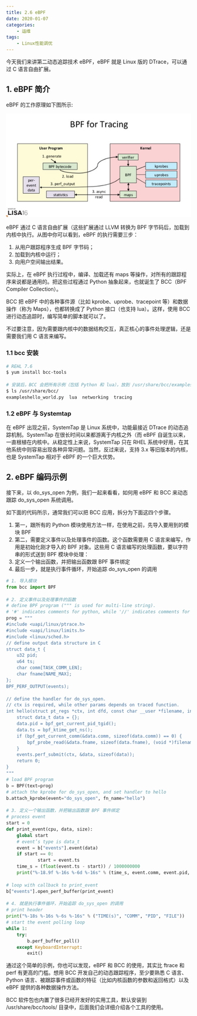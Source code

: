 ```yaml
---
title: 2.6 eBPF
date: 2020-01-07
categories:
    - 运维
tags:
    - Linux性能调优
---
```

今天我们来讲第二动态追踪技术 eBPF，eBPF 就是 Linux 版的 DTrace，可以通过 C 语言自由扩展。
<!-- more -->

## 1. eBPF 简介
eBPF 的工作原理如下图所示:

![eBPF_arch](/images/linux_pf/eBPF_arch.png)

 eBPF 通过 C 语言自由扩展（这些扩展通过 LLVM 转换为 BPF 字节码后，加载到内核中执行。从图中你可以看到，eBPF 的执行需要三步：
 1. 从用户跟踪程序生成 BPF 字节码；
 2. 加载到内核中运行；
 3. 向用户空间输出结果。

 实际上，在 eBPF 执行过程中，编译、加载还有 maps 等操作，对所有的跟踪程序来说都是通用的。把这些过程通过 Python 抽象起来，也就诞生了 BCC（BPF Compiler Collection）。

 BCC 把 eBPF 中的各种事件源（比如 kprobe、uprobe、tracepoint 等）和数据操作（称为 Maps），也都转换成了 Python 接口（也支持 lua）。这样，使用 BCC 进行动态追踪时，编写简单的脚本就可以了。

 不过要注意，因为需要跟内核中的数据结构交互，真正核心的事件处理逻辑，还是需要我们用 C 语言来编写。

### 1.1 bcc 安装
```bash
# REHL 7.6
$ yum install bcc-tools

# 安装后，BCC 会把所有示例（包括 Python 和 lua），放到 /usr/share/bcc/examples 目录中
$ ls /usr/share/bcc/
exampleshello_world.py  lua  networking  tracing
```

### 1.2 eBPF 与 Systemtap
在 eBPF 出现之前，SystemTap 是 Linux 系统中，功能最接近 DTrace 的动态追踪机制。SystemTap 在很长时间以来都游离于内核之外（而 eBPF 自诞生以来，一直根植在内核中。从稳定性上来说，SystemTap 只在 RHEL 系统中好用，在其他系统中则容易出现各种异常问题。当然，反过来说，支持 3.x 等旧版本的内核，也是 SystemTap 相对于 eBPF 的一个巨大优势。


## 2. eBPF 编码示例
接下来，以 do_sys_open 为例，我们一起来看看，如何用 eBPF 和 BCC 来动态跟踪 do_sys_open 系统调用。

如下面的代码所示，通常我们可以把 BCC 应用，拆分为下面这四个步骤。
1. 第一，跟所有的 Python 模块使用方法一样，在使用之前，先导入要用到的模块 BPF
2. 第二，需要定义事件以及处理事件的函数。这个函数需要用 C 语言来编写，作用是初始化刚才导入的 BPF 对象。这些用 C 语言编写的处理函数，要以字符串的形式送到 BPF 模块中处理：
3. 定义一个输出函数，并把输出函数跟 BPF 事件绑定
4. 最后一步，就是执行事件循环，开始追踪 do_sys_open 的调用

```python
# 1. 导入模块
from bcc import BPF

# 2. 定义事件以及处理事件的函数
# define BPF program (""" is used for multi-line string).
# '#' indicates comments for python, while '//' indicates comments for C.
prog = """
#include <uapi/linux/ptrace.h>
#include <uapi/linux/limits.h>
#include <linux/sched.h>
// define output data structure in C
struct data_t {
    u32 pid;
    u64 ts;
    char comm[TASK_COMM_LEN];
    char fname[NAME_MAX];
};
BPF_PERF_OUTPUT(events);

// define the handler for do_sys_open.
// ctx is required, while other params depends on traced function.
int hello(struct pt_regs *ctx, int dfd, const char __user *filename, int flags){
    struct data_t data = {};
    data.pid = bpf_get_current_pid_tgid();
    data.ts = bpf_ktime_get_ns();
    if (bpf_get_current_comm(&data.comm, sizeof(data.comm)) == 0) {
        bpf_probe_read(&data.fname, sizeof(data.fname), (void *)filename);
    }
    events.perf_submit(ctx, &data, sizeof(data));
    return 0;
}
"""
# load BPF program
b = BPF(text=prog)
# attach the kprobe for do_sys_open, and set handler to hello
b.attach_kprobe(event="do_sys_open", fn_name="hello")

# 3. 定义一个输出函数，并把输出函数跟 BPF 事件绑定
# process event
start = 0
def print_event(cpu, data, size):
    global start
    # event’s type is data_t
    event = b["events"].event(data)
    if start == 0:
            start = event.ts
    time_s = (float(event.ts - start)) / 1000000000
    print("%-18.9f %-16s %-6d %-16s" % (time_s, event.comm, event.pid, event.fname))

# loop with callback to print_event
b["events"].open_perf_buffer(print_event)

# 4. 就是执行事件循环，开始追踪 do_sys_open 的调用
# print header
print("%-18s %-16s %-6s %-16s" % ("TIME(s)", "COMM", "PID", "FILE"))
# start the event polling loop
while 1:
    try:
        b.perf_buffer_poll()
    except KeyboardInterrupt:
        exit()
```


通过这个简单的示例，你也可以发现，eBPF 和 BCC 的使用，其实比 ftrace 和 perf 有更高的门槛。想用 BCC 开发自己的动态跟踪程序，至少要熟悉 C 语言、Python 语言、被跟踪事件或函数的特征（比如内核函数的参数和返回格式）以及 eBPF 提供的各种数据操作方法。

BCC 软件包也内置了很多已经开发好的实用工具，默认安装到 /usr/share/bcc/tools/ 目录中，后面我们会详细介绍各个工具的使用。

